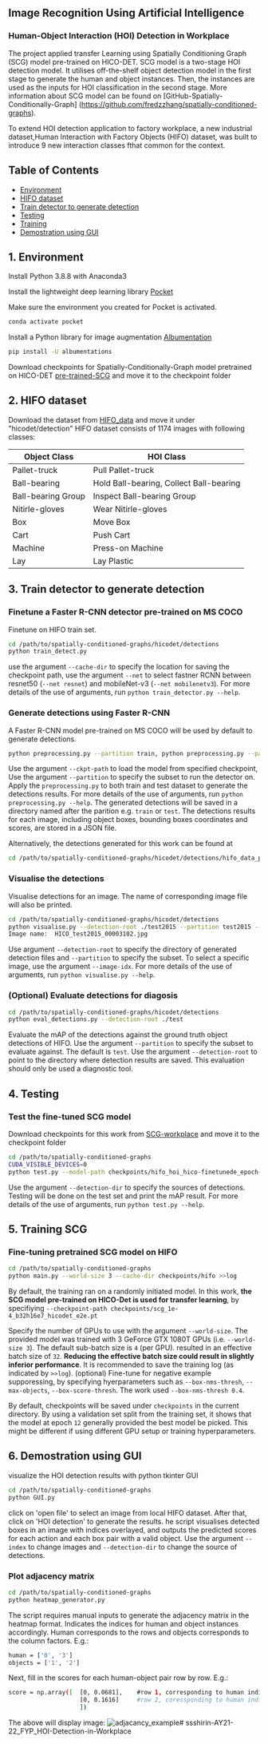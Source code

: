 ## Image Recognition Using Artificial Intelligence

### Human-Object Interaction (HOI) Detection in Workplace

The project applied transfer Learning using Spatially Conditioning Graph (SCG) model pre-trained on HICO-DET. SCG model is a two-stage HOI detection model. It utilises off-the-shelf object detection model in the first stage to generate the human and object instances. Then, the instances are used as the inputs for HOI classification in the second stage. More information about SCG model can be found on [GitHub-Spatially-Conditionally-Graph] (https://github.com/fredzzhang/spatially-conditioned-graphs).

To extend HOI detection application to factory workplace, a new industrial dataset,Human Interaction with Factory Objects (HIFO) dataset, was built to introduce 9 new interaction classes fthat common for the context.

## Table of Contents

- [Environment](#1-environment)
- [HIFO dataset](#2-hifo-dataset)
- [Train detector to generate detection](#3-train-detector-to-generate-detection)
- [Testing](#4-testing)
- [Training](#5-training-scg)
- [Demostration using GUI](#6-demostration-using-gui)

## 1. Environment

Install Python 3.8.8 with Anaconda3

Install the lightweight deep learning library [Pocket](https://github.com/fredzzhang/pocket)

Make sure the environment you created for Pocket is activated. 
```bash
conda activate pocket
```
Install a Python library for image augmentation [Albumentation](https://github.com/albumentations-team/albumentations) 
```bash
pip install -U albumentations 
```
Download checkpoints for Spatially-Conditionally-Graph model pretrained on HICO-DET [pre-trained-SCG](https://drive.google.com/file/d/1cRYKxHbS1WjKfCtVSwncYlIe0aakw3Mo/view?usp=sharing) and move it to the checkpoint folder

## 2. HIFO dataset

Download the dataset from [HIFO_data](https://drive.google.com/drive/folders/1wOKlJ9BZeyU78wucRgQ16fmr-QHPGYVZ?usp=sharing) and move it under "hicodet/detection" HIFO dataset consists of 1174 images with following classes:

| Object Class | HOI Class |
| ---- | ---- |
| Pallet-truck | Pull Pallet-truck |
| Ball-bearing | Hold Ball-bearing, Collect Ball-bearing |
| Ball-bearing Group | Inspect Ball-bearing Group |
| Nitirle-gloves | Wear Nitirle-gloves |
| Box | Move Box |
| Cart | Push Cart|
| Machine | Press-on Machine |
| Lay | Lay Plastic |

## 3. Train detector to generate detection

### Finetune a Faster R-CNN detector pre-trained on MS COCO
Finetune on HIFO train set.
```bash
cd /path/to/spatially-conditioned-graphs/hicodet/detections
python train_detect.py
```
use the argument `--cache-dir` to specify the location for saving the checkpoint path, use the argument `--net` to select fastner RCNN  between resnet50 (`--net resnet`) and mobileNet-v3 (`--net mobilenetv3`). For more details of the use of arguments, run `python train_detector.py --help`.

### Generate detections using Faster R-CNN
A Faster R-CNN model pre-trained on MS COCO will be used by default to generate detections. 
```bash
python preprocessing.py --partition train, python preprocessing.py --partition test
```
Use the argument `--ckpt-path` to load the model from specified checkpoint, Use the argument `--partition` to specify the subset to run the detector on. Apply the `preprocessing.py` to both train and test dataset to generate the detections results. For more details of the use of arguments, run `python preprocessing.py --help`.
The generated detections will be saved in a directory named after the parition e.g. `train` or `test`. The detections results for each image, including object boxes, bounding boxes coordinates and scores, are stored in a JSON file.

Alternatively, the detections generated for this work can be found at 
```bash
cd /path/to/spatially-conditioned-graphs/hicodet/detections/hifo_data_preprocessing 
```

### Visualise the detections
Visualise detections for an image. The name of corresponding image file will also be printed.
```bash
cd /path/to/spatially-conditioned-graphs/hicodet/detections
python visualise.py --detection-root ./test2015 --partition test2015 --image-idx 3000
Image name:  HICO_test2015_00003102.jpg
```
Use argument `--detection-root` to specify the directory of generated detection files and `--partition` to specify the subset. To select a specific image, use the argument `--image-idx`. For more details of the use of arguments, run `python visualise.py --help`.

### (Optional) Evaluate detections for diagosis
```bash
cd /path/to/spatially-conditioned-graphs/hicodet/detections
python eval_detections.py --detection-root ./test
```
Evaluate the mAP of the detections against the ground truth object detections of HIFO. Use the argument `--partition` to specify the subset to evaluate against. The default is `test`. Use the argument `--detection-root` to point to the directory where detection results are saved. This evaluation should only be used a diagnostic tool. 

## 4. Testing

### Test the fine-tuned SCG model
Download checkpoints for this work from [SCG-workplace](https://drive.google.com/file/d/1iMMJG8TU8_x-rnHXgpMcRN-eoNyh0J6f/view?usp=sharing) and move it to the checkpoint folder
```bash
cd /path/to/spatially-conditioned-graphs
CUDA_VISIBLE_DEVICES=0 
python test.py --model-path checkpoints/hifo_hoi_hico-finetunede_epoch-16_nms-0.4_ohem-loss_update.pt
```
Use the argument `--detection-dir` to specify the sources of detections. Testing will be done on the test set and print the mAP result. For more details of the use of arguments, run `python test.py --help`.


## 5. Training SCG

### Fine-tuning pretrained SCG model on HIFO
```bash
cd /path/to/spatially-conditioned-graphs
python main.py --world-size 3 --cache-dir checkpoints/hifo >>log
```
By default, the training ran on a randomly initiated model. In this work, __the SCG model pre-trained on HICO-Det is used for transfer learning__, by specifiying `--checkpoint-path checkpoints/scg_1e-4_b32h16e7_hicodet_e2e.pt`

Specify the number of GPUs to use with the argument `--world-size`. The provided model was trained with 3 GeForce GTX 1080T GPUs (i.e. `--world-size 3`). The default sub-batch size is `4` (per GPU). resulted in an effective batch size of `32`. __Reducing the effective batch size could result in slightly inferior performance__. It is recommended to save the training log (as indicated by `>>log`). (optional) Fine-tune for negative example supporessing, by specifying hyerparameters such as `--box-nms-thresh`, `--max-objects`, `--box-score-thresh`. The work used `--box-nms-thresh 0.4`.

By default, checkpoints will be saved under `checkpoints` in the current directory. By using a validation set split from the training set, it shows that the model at epoch `12` generally provided the best model be picked. This might be different if using different GPU setup or training hyperparameters. 


## 6. Demostration using GUI
visualize the HOI detection results with python tkinter GUI
``` bash
cd /path/to/spatially-conditioned-graphs
python GUI.py
```
click on 'open file' to select an image from local HIFO dataset. After that, click on 'HOI detection' to generate the results. he script visualises detected boxes in an image with indices overlayed, and outputs the predicted scores for each action and each box pair with a valid object. Use the argument `--index` to change images and `--detection-dir` to change the source of detections.

### Plot adjacency matrix
```bash
cd /path/to/spatially-conditioned-graphs
python heatmap_generator.py
```
The script requires manual inputs to generate the adjacency matrix in the heatmap format. Indicates the indices for human and object instances accordingly. Human corresponds to the rows and objects corresponds to the column factors. E.g.:
```bash
human = ['0', '3']
objects = ['1', '2']
```
Next, fill in the scores for each human-object pair row by row. E.g.:
```bash 
score = np.array([  [0, 0.0681],    #row 1, corresponding to human indice '0'
                    [0, 0.1616]     #row 2, coressponding to human indice '3'
                    ])
```
The above will display image: ![adjacancy_example](adjacancy_example.png)# ssshirin-AY21-22_FYP_HOI-Detection-in-Workplace
